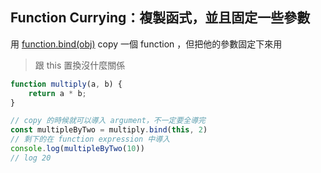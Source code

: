 ## Function Currying：複製函式，並且固定一些參數
用 [function.bind(obj)](function.bind(obj).md) copy 一個 function ，但把他的參數固定下來用

> 跟 this 置換沒什麼關係

```js
function multiply(a, b) {
	return a * b;
}

// copy 的時候就可以導入 argument，不一定要全導完
const multipleByTwo = multiply.bind(this, 2)
// 剩下的在 function expression 中導入
console.log(multipleByTwo(10))
// log 20

```